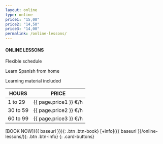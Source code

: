 ```yaml
---
layout: online
type: online
price1: "15,00"
price2: "14,50"
price3: "14,00"
permalink: /online-lessons/
---
```


#### ONLINE LESSONS

Flexible schedule

Learn Spanish from home

Learning material included

HOURS | PRICE
-------|---------
1 to 29  | {{ page.price1 }} €/h
30 to 59 | {{ page.price2 }} €/h
60 to 99 | {{ page.price3 }}  €/h

[BOOK NOW]({{ baseurl }}){: .btn .btn-book}
[+info]({{ baseurl }}/online-lessons/){: .btn .btn-info}
{: .card-buttons}
